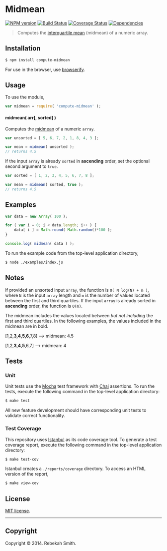 Midmean
===
[![NPM version][npm-image]][npm-url] [![Build Status][travis-image]][travis-url] [![Coverage Status][coveralls-image]][coveralls-url] [![Dependencies][dependencies-image]][dependencies-url]

> Computes the [interquartile mean](http://www.jstor.org/stable/1268431) (midmean) of a numeric array.


## Installation

``` bash
$ npm install compute-midmean
```

For use in the browser, use [browserify](https://github.com/substack/node-browserify).


## Usage

To use the module,

``` javascript
var midmean = require( 'compute-midmean' );
```

#### midmean( arr[, sorted] )

Computes the [midmean](http://www.jstor.org/stable/1268431) of a numeric `array`.

``` javascript
var unsorted = [ 5, 6, 7, 2, 1, 8, 4, 3 ];

var mean = midmean( unsorted );
// returns 4.5
```

If the input `array` is already `sorted` in __ascending__ order, set the optional second argument to `true`.

``` javascript
var sorted = [ 1, 2, 3, 4, 5, 6, 7, 8 ];

var mean = midmean( sorted, true );
// returns 4.5
```


## Examples

``` javascript
var data = new Array( 100 );

for ( var i = 0; i < data.length; i++ ) {
    data[ i ] = Math.round( Math.random()*100 );
}

console.log( midmean( data ) );
```

To run the example code from the top-level application directory,

``` bash
$ node ./examples/index.js
```

## Notes

If provided an unsorted input `array`, the function is `O( N log(N) + m )`, where `N` is the input `array` length and `m` is the number of values located between the first and third quartiles. If the input `array` is already sorted in __ascending__ order, the function is `O(m)`.

The midmean includes the values located between *but not including* the first and third quartiles. In the following examples, the values included in the midmean are in bold.

[1,2,__3,4,5,6__,7,8] --> midmean: 4.5

[1,2,__3,4,5__,6,7] --> midmean: 4



## Tests

### Unit

Unit tests use the [Mocha](http://visionmedia.github.io/mocha) test framework with [Chai](http://chaijs.com) assertions. To run the tests, execute the following command in the top-level application directory:

``` bash
$ make test
```

All new feature development should have corresponding unit tests to validate correct functionality.


### Test Coverage

This repository uses [Istanbul](https://github.com/gotwarlost/istanbul) as its code coverage tool. To generate a test coverage report, execute the following command in the top-level application directory:

``` bash
$ make test-cov
```

Istanbul creates a `./reports/coverage` directory. To access an HTML version of the report,

``` bash
$ make view-cov
```


## License

[MIT license](http://opensource.org/licenses/MIT). 


---
## Copyright

Copyright &copy; 2014. Rebekah Smith.


[npm-image]: http://img.shields.io/npm/v/compute-midmean.svg
[npm-url]: https://npmjs.org/package/compute-midmean

[travis-image]: http://img.shields.io/travis/compute-io/midmean/master.svg
[travis-url]: https://travis-ci.org/compute-io/midmean

[coveralls-image]: https://img.shields.io/coveralls/compute-io/midmean/master.svg
[coveralls-url]: https://coveralls.io/r/compute-io/midmean?branch=master

[dependencies-image]: http://img.shields.io/david/compute-io/midmean.svg
[dependencies-url]: https://david-dm.org/compute-io/midmean

[dev-dependencies-image]: http://img.shields.io/david/dev/compute-io/midmean.svg
[dev-dependencies-url]: https://david-dm.org/dev/compute-io/midmean

[github-issues-image]: http://img.shields.io/github/issues/compute-io/midmean.svg
[github-issues-url]: https://github.com/compute-io/midmean/issues
